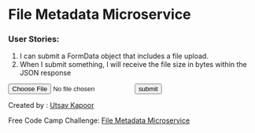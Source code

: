 <!DOCTYPE html>
<html>

   <head>
      <link href="./public/style.css" rel="stylesheet" type="text/css">
   </head>

   <body>
      <div class="container">
         <h1>File Metadata Microservice</h1>
         <h3>User Stories:</h3>
        <ol>
          <li>I can submit a FormData object that includes a file upload.</li>
          <li>When I submit something, I will receive the file size in bytes within the JSON response</li>
        </ol>
        <form id="file-upload" enctype="multipart/form-data" method="post" action="/upload">
             <input id="fileupload" name="Upload" type="file" />
             <input type="submit" value="submit" id="submit" />
        </form>
      </div>
  <footer class="footer">
      <p>Created by : <a href="https://github.com/utsavkapoor" target="_blank">Utsav Kapoor</a></p>
       <p>Free Code Camp Challenge: <a href="https://www.freecodecamp.org/challenges/file-metadata-microservice" target="_blank">File Metadata Microservice</a></p>
     </footer>
  </body>

</html>
